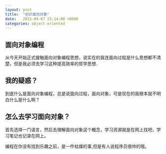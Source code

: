 ```yaml
---
layout: post
title:  "初识面向对象"
date:   2015-09-07 23:14:00 +0800
categories: object-oriented
---
```

## 面向对象编程
从今天开始正式接触面向对象编程思想，说实在的我连面向过程是什么思想都不清楚，但是我必须去学习这种提高效率的哲学思想.

## 我的疑惑？
到底什么是面向对象编程，总是说面向过程，面向对象，可是现在的我根本就不明白什么是什么啊？

## 怎么去学习面向对象？
首先选择一门语言，然后去理解面向对象这个概念，学习资源就是在网上找吧，学习笔记也记录在网上。

编程在你没有找到乐趣之前，是一件枯燥的事,但是有人说程序员很帅的哦。